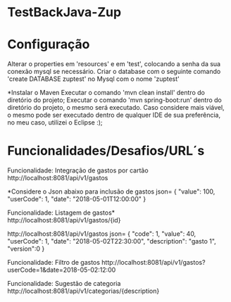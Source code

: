 # TestBackJava-Zup

# Configuração

Alterar o properties em 'resources' e em 'test', colocando a senha da sua conexão mysql se necessário.
Criar o database com o seguinte comando 'create DATABASE zuptest' no Mysql com o nome 'zuptest'

*Instalar o Maven
Executar o comando 'mvn clean install' dentro do diretório do projeto;
Executar o comando 'mvn spring-boot:run' dentro do diretório do projeto, o mesmo será executado.
Caso considere mais viável, o mesmo pode ser executado dentro de qualquer IDE de sua preferência, no meu caso, utilizei o Eclipse :);

# Funcionalidades/Desafios/URL´s

Funcionalidade: Integração de gastos por cartão
http://localhost:8081/api/v1/gastos

*Considere o Json abaixo para inclusão de gastos
json= {
      "value": 100, "userCode": 1, "date": "2018-05-01T12:00:00"
}

Funcionalidade: Listagem de gastos*
http://localhost:8081/api/v1/gastos/{id}

http://localhost:8081/api/v1/gastos 
json= {
    "code": 1, "value": 40, "userCode": 1, "date": "2018-05-02T22:30:00", "description": "gasto 1", "version":0
}

Funcionalidade: Filtro de gastos
http://localhost:8081/api/v1/gastos?userCode=1&date=2018-05-02:12:00


Funcionalidade: Sugestão de categoria
http://localhost:8081/api/v1/categorias/{description}
